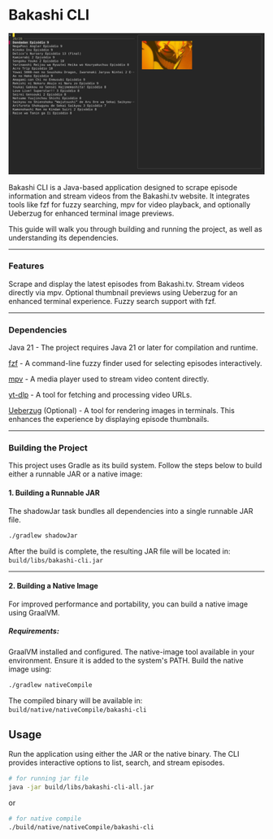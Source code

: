 # Bakashi CLI
![image](https://github.com/deablofk/bakashi-cli/blob/main/image.png?raw=true)

Bakashi CLI is a Java-based application designed to scrape episode information and stream videos from the Bakashi.tv
website. It integrates tools like fzf for fuzzy searching, mpv for video playback, and optionally Ueberzug for enhanced
terminal image previews.

This guide will walk you through building and running the project, as well as understanding its dependencies.

---

### Features

Scrape and display the latest episodes from Bakashi.tv.
Stream videos directly via mpv.
Optional thumbnail previews using Ueberzug for an enhanced terminal experience.
Fuzzy search support with fzf.

---

### Dependencies

Java 21 - The project requires Java 21 or later for compilation and runtime.

[fzf](https://github.com/junegunn/fzf) - A command-line fuzzy finder used for selecting episodes interactively.

[mpv](https://github.com/mpv-player/mpv) - A media player used to stream video content directly.

[yt-dlp](https://github.com/yt-dlp/yt-dlp) - A tool for fetching and processing video URLs.

[Ueberzug](https://github.com/jstkdng/ueberzugpp) (Optional) - A tool for rendering images in terminals. This enhances
the experience by displaying episode
thumbnails.

---

### Building the Project

This project uses Gradle as its build system. Follow the steps below to build either a runnable JAR or a native image:

#### 1. Building a Runnable JAR

The shadowJar task bundles all dependencies into a single runnable JAR file.

```bash
./gradlew shadowJar
```

After the build is complete, the resulting JAR file will be located in: `build/libs/bakashi-cli.jar`

---

#### 2. Building a Native Image

For improved performance and portability, you can build a native image using GraalVM.

##### Requirements:

GraalVM installed and configured.
The native-image tool available in your environment. Ensure it is added to the system's PATH.
Build the native image using:

```bash
./gradlew nativeCompile
```

The compiled binary will be available in: `build/native/nativeCompile/bakashi-cli`

## Usage

Run the application using either the JAR or the native binary. The CLI provides interactive options to list, search, and
stream episodes.

```bash
# for running jar file
java -jar build/libs/bakashi-cli-all.jar
```

or

```bash
# for native compile
./build/native/nativeCompile/bakashi-cli
```
